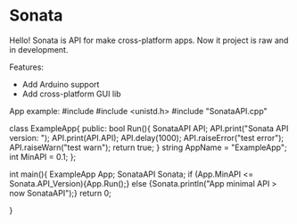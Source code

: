 # Sonata
Hello! Sonata is API for make cross-platform apps. Now it project is raw and in development. 

Features:
- Add Arduino support
- Add cross-platform GUI lib

App example:
  #include <iostream>
  #include <unistd.h>
  #include "SonataAPI.cpp"

  class ExampleApp{
    public:
        bool Run(){
            SonataAPI API;
            API.print("Sonata API version: ");
            API.print(API.API);
            API.delay(1000);
            API.raiseError("test error");
            API.raiseWarn("test warn");
            return true;
        }
        string AppName = "ExampleApp";
        int MinAPI = 0.1;
  };

  int main(){
    ExampleApp App;
    SonataAPI Sonata;
    if (App.MinAPI <= Sonata.API_Version){App.Run();}
    else {Sonata.println("App minimal API > now SonataAPI");}
    return 0;

  }

